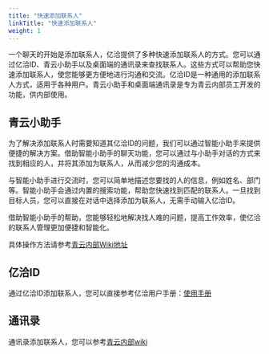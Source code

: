 ```yaml
---
title: "快速添加联系人"
linkTitle: "快速添加联系人"
weight: 1
---
```


一个聊天的开始是添加联系人，亿洽提供了多种快速添加联系人的方式。您可以通过亿洽ID、青云小助手以及桌面端的通讯录来查找联系人。这些方式可以帮助您快速添加联系人，使您能够更方便地进行沟通和交流。亿洽ID是一种通用的添加联系人方式，适用于各种用户。青云小助手和桌面端通讯录是专为青云内部员工开发的功能，供内部使用。

## 青云小助手

为了解决添加联系人时需要知道其亿洽ID的问题，我们可以通过智能小助手来提供便捷的解决方案。借助智能小助手的聊天功能，您可以通过与小助手对话的方式来找到相应的人，并将其添加为联系人，从而减少您的沟通成本。

与智能小助手进行交流时，您可以简单地描述您要找的人的信息，例如姓名、部门等。智能小助手会通过内置的搜索功能，帮助您快速找到匹配的联系人。一旦找到目标人员，您可以直接在对话中选择添加为联系人，无需手动输入亿洽ID。

借助智能小助手的帮助，您能够轻松地解决找人难的问题，提高工作效率，使亿洽的联系人管理更加便捷和智能化。

具体操作方法请参考[青云内部Wiki地址](https://cwiki.yunify.com/pages/viewpage.action?pageId=160710069)

## 亿洽ID

通过亿洽ID添加联系人，您可以直接参考亿洽用户手册：[使用手册](https://docs.yiqia.com/docs/user-manual/)

## 通讯录

通讯录添加联系人，您可以参考[青云内部wiki]()